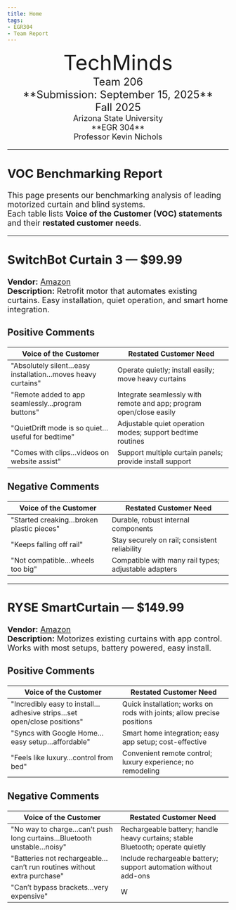 ```yaml
---
title: Home
tags:
- EGR304
- Team Report
---
```


<center>
<font size="8">TechMinds<br>
<font size="5">Team 206<br>
**Submission: September 15, 2025**<br>
Fall 2025<br>
<font size="4">Arizona State University<br>
**EGR 304**<br>
Professor Kevin Nichols<br>
</center>

---

## VOC Benchmarking Report

This page presents our benchmarking analysis of leading motorized curtain and blind systems.  
Each table lists **Voice of the Customer (VOC) statements** and their **restated customer needs**.

---

## SwitchBot Curtain 3 — $99.99  
**Vendor:** [Amazon](https://www.amazon.com/)  
**Description:** Retrofit motor that automates existing curtains. Easy installation, quiet operation, and smart home integration.

### Positive Comments
| Voice of the Customer | Restated Customer Need |
| --- | --- |
| "Absolutely silent…easy installation…moves heavy curtains" | Operate quietly; install easily; move heavy curtains |
| "Remote added to app seamlessly…program buttons" | Integrate seamlessly with remote and app; program open/close easily |
| "QuietDrift mode is so quiet…useful for bedtime" | Adjustable quiet operation modes; support bedtime routines |
| "Comes with clips…videos on website assist" | Support multiple curtain panels; provide install support |

### Negative Comments
| Voice of the Customer | Restated Customer Need |
| --- | --- |
| "Started creaking…broken plastic pieces" | Durable, robust internal components |
| "Keeps falling off rail" | Stay securely on rail; consistent reliability |
| "Not compatible…wheels too big" | Compatible with many rail types; adjustable adapters |

---

## RYSE SmartCurtain — $149.99  
**Vendor:** [Amazon](https://www.amazon.com/)  
**Description:** Motorizes existing curtains with app control. Works with most setups, battery powered, easy install.

### Positive Comments
| Voice of the Customer | Restated Customer Need |
| --- | --- |
| "Incredibly easy to install…adhesive strips…set open/close positions" | Quick installation; works on rods with joints; allow precise positions |
| "Syncs with Google Home…easy setup…affordable" | Smart home integration; easy app setup; cost-effective |
| "Feels like luxury…control from bed" | Convenient remote control; luxury experience; no remodeling |

### Negative Comments
| Voice of the Customer | Restated Customer Need |
| --- | --- |
| "No way to charge…can’t push long curtains…Bluetooth unstable…noisy" | Rechargeable battery; handle heavy curtains; stable Bluetooth; operate quietly |
| "Batteries not rechargeable…can’t run routines without extra purchase" | Include rechargeable battery; support automation without add-ons |
| "Can’t bypass brackets…very expensive" | W
